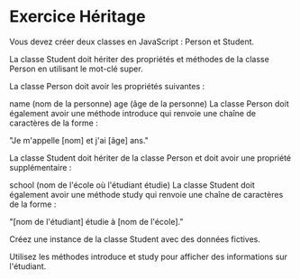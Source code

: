 # Exercice Héritage
 

Vous devez créer deux classes en JavaScript : Person et Student.

 

La classe Student doit hériter des propriétés et méthodes de la classe Person en utilisant le mot-clé super.

 

La classe Person doit avoir les propriétés suivantes :

name (nom de la personne)
age (âge de la personne)
La classe Person doit également avoir une méthode introduce qui renvoie une chaîne de caractères de la forme :

"Je m'appelle [nom] et j'ai [âge] ans."

 

La classe Student doit hériter de la classe Person et doit avoir une propriété supplémentaire :

school (nom de l'école où l'étudiant étudie)
La classe Student doit également avoir une méthode study qui renvoie une chaîne de caractères de la forme : 

"[nom de l'étudiant] étudie à [nom de l'école]."

 

Créez une instance de la classe Student avec des données fictives.

Utilisez les méthodes introduce et study pour afficher des informations sur l'étudiant.